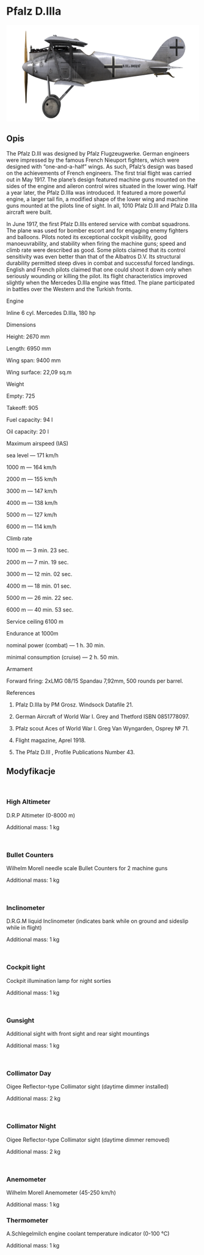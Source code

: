 # Pfalz D.IIIa
  

  
![pfalzd3a](../images/pfalzd3a.png)
  

  
## Opis
  

  
The Pfalz D.III was designed by Pfalz Flugzeugwerke. German engineers were impressed by the famous French Nieuport fighters, which were designed with “one-and-a-half” wings. As such, Pfalz’s design was based on the achievements of French engineers. The first trial flight was carried out in May 1917. The plane’s design featured machine guns mounted on the sides of the engine and aileron control wires situated in the lower wing. Half a year later, the Pfalz D.IIIa was introduced. It featured a more powerful engine, a larger tail fin, a modified shape of the lower wing and machine guns mounted at the pilots line of sight. In all, 1010 Pfalz D.III and Pfalz D.IIIa aircraft were built.
  
In June 1917, the first Pfalz D.IIIs entered service with combat squadrons. The plane was used for bomber escort and for engaging enemy fighters and balloons. Pilots noted its exceptional cockpit visibility, good manoeuvrability, and stability when firing the machine guns; speed and climb rate were described as good. Some pilots claimed that its control sensitivity was even better than that of the Albatros D.V. Its structural durability permitted steep dives in combat and successful forced landings. English and French pilots claimed that one could shoot it down only when seriously wounding or killing the pilot. Its flight characteristics improved slightly when the Mercedes D.IIIa engine was fitted. The plane participated in battles over the Western and the Turkish fronts.
  

  

  
Engine
  
Inline 6 cyl. Mercedes D.IIIa, 180 hp
  

  
Dimensions
  
Height: 2670 mm
  
Length: 6950 mm
  
Wing span: 9400 mm
  
Wing surface: 22,09 sq.m
  

  
Weight
  
Empty: 725
  
Takeoff: 905
  
Fuel capacity: 94 l
  
Oil capacity: 20 l
  

  
Maximum airspeed (IAS)
  
sea level — 171 km/h
  
1000 m — 164 km/h
  
2000 m — 155 km/h
  
3000 m — 147 km/h
  
4000 m — 138 km/h
  
5000 m — 127 km/h
  
6000 m — 114 km/h
  

  
Climb rate
  
1000 m —  3 min. 23 sec.
  
2000 m —  7 min. 19 sec.
  
3000 m — 12 min. 02 sec.
  
4000 m — 18 min. 01 sec.
  
5000 m — 26 min. 22 sec.
  
6000 m — 40 min. 53 sec.
  

  
Service ceiling 6100 m
  

  
Endurance at 1000m
  
nominal power (combat) — 1 h. 30 min.
  
minimal consumption (cruise) — 2 h. 50 min.
  

  
Armament
  
Forward firing: 2хLMG 08/15 Spandau 7,92mm, 500 rounds per barrel.
  

  
References
  
1) Pfalz D.IIIa by PM Grosz. Windsock Datafile 21.
  
2) German Aircraft of World War I. Grey and Thetford ISBN 0851778097.
  
3) Pfalz scout Aces of World War I.  Greg Van Wyngarden, Osprey № 71.
  
4) Flight magazine, Aprel 1918.
  
5) The Pfalz D.III , Profile Publications Number 43.
  

  
## Modyfikacje
  
﻿
  
  
### High Altimeter
  

  
D.R.P Altimeter (0-8000 m)
  
Additional mass: 1 kg
  
﻿
  
  
### Bullet Counters
  

  
Wilhelm Morell needle scale Bullet Counters for 2 machine guns
  
Additional mass: 1 kg
  
﻿
  
  
### Inclinometer
  

  
D.R.G.M liquid Inclinometer (indicates bank while on ground and sideslip while in flight)
  
Additional mass: 1 kg
  
﻿
  
  
### Cockpit light
  

  
Cockpit illumination lamp for night sorties
  
Additional mass: 1 kg
  
﻿
  
  
### Gunsight
  

  
Additional sight with front sight and rear sight mountings
  
Additional mass: 1 kg
  
﻿
  
  
### Collimator Day
  

  
Oigee Reflector-type Collimator sight (daytime dimmer installed)
  
Additional mass: 2 kg
  
﻿
  
  
### Collimator Night
  

  
Oigee Reflector-type Collimator sight (daytime dimmer removed)
  
Additional mass: 2 kg
  
﻿
  
  
### Anemometer
  

  
Wilhelm Morell Anemometer (45-250 km/h)
  
Additional mass: 1 kg
  

  
  
### Thermometer
  

  
A.Schlegelmilch engine coolant temperature indicator (0-100 °C)
  
Additional mass: 1 kg
  
